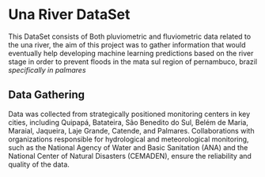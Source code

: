 # Una River DataSet

This DataSet consists of Both pluviometric and fluviometric data related to the una river, the aim of this project
was to gather information that would eventually help developing machine learning predictions based on the river
stage in order to prevent floods in the mata sul region of pernambuco, brazil *specifically in palmares*

## Data Gathering
Data was collected from strategically
positioned monitoring centers in key cities,
including Quipapá, Batateira, São Benedito do Sul,
Belém de Maria, Maraial, Jaqueira, Laje Grande,
Catende, and Palmares. Collaborations with
organizations responsible for hydrological and
meteorological monitoring, such as the National
Agency of Water and Basic Sanitation (ANA) and
the National Center of Natural Disasters
(CEMADEN), ensure the reliability and quality of
the data.

